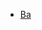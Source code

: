 - [Ba](https://raw.githubusercontent.com/lengocha89nt/book/main/Atomic%20Habits%20-%20James%20Clear.azw3)
